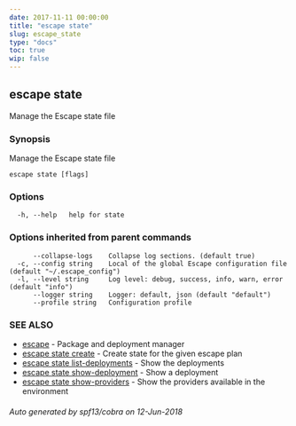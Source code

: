 ```yaml
---
date: 2017-11-11 00:00:00
title: "escape state"
slug: escape_state
type: "docs"
toc: true
wip: false
---
```

## escape state

Manage the Escape state file

### Synopsis


Manage the Escape state file

```
escape state [flags]
```

### Options

```
  -h, --help   help for state
```

### Options inherited from parent commands

```
      --collapse-logs    Collapse log sections. (default true)
  -c, --config string    Local of the global Escape configuration file (default "~/.escape_config")
  -l, --level string     Log level: debug, success, info, warn, error (default "info")
      --logger string    Logger: default, json (default "default")
      --profile string   Configuration profile
```

### SEE ALSO
* [escape](../escape/)	 - Package and deployment manager
* [escape state create](../escape_state_create/)	 - Create state for the given escape plan
* [escape state list-deployments](../escape_state_list-deployments/)	 - Show the deployments
* [escape state show-deployment](../escape_state_show-deployment/)	 - Show a deployment
* [escape state show-providers](../escape_state_show-providers/)	 - Show the providers available in the environment

###### Auto generated by spf13/cobra on 12-Jun-2018

